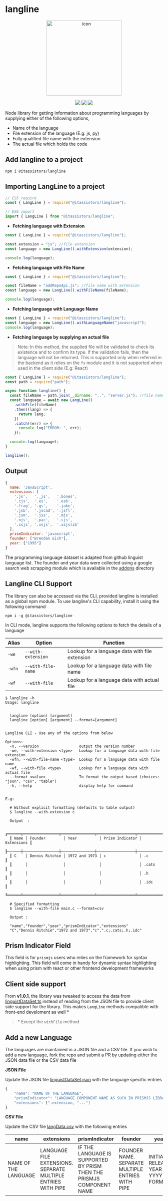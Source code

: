 # langline

<p align="center">
    <p align="center">
        <img width="240" alt="icon" src="https://user-images.githubusercontent.com/47709856/91642490-5eab0580-ea49-11ea-97ec-3bc64cc4a9a5.png">
    </p>
    <p align="center">
        <img src="https://github.com/neel1996/langline/workflows/langline%20primray%20pipeline/badge.svg" />
        <img src="https://api.codacy.com/project/badge/Grade/851b4c5df5ac4ca89564dd773e57f589" />
        <a href="https://www.npmjs.com/package/@itassistors/langline" target="_blank">
          <img src="https://img.shields.io/static/v1?label=langline&message=v1.0.3&color=brightgreen&logo=npm" />
        </a>
    </p>
</p>

Node library for getting information about programming languages by supplying either of the following options,

- Name of the language
- File extension of the language (E.g: js, py)
- Fully qualified file name with the extension
- The actual file which holds the code

## Add langline to a project

```shell
npm i @itassistors/langline
```

## Importing LangLine to a project

```javascript
// ES5 require
const { LangLine } = require("@itassistors/langline");

// ES6 import
import { LangLine } from "@itassistors/langline";
```

- **Fetching language with Extension**

```javascript
const { LangLine } = require("@itassistors/langline");

const extension = "js"; //file extension
const language = new LangLine().withExtension(extension);

console.log(language);
```

- **Fetching language with File Name**

```javascript
const { LangLine } = require("@itassistors/langline");

const fileName = "addRepoApi.js"; //file name with extension
const language = new LangLine().withFileName(fileName);

console.log(language);
```

- **Fetching language with Language Name**

```javascript
const { LangLine } = require("@itassistors/langline");
const language = new LangLine().withLanguageName("javascript");
console.log(language);
```

- **Fetching language by supplying an actual file**

> Note: In this method, the supplied file will be validated to check its existence and to confirm its type. If the validation fails, then the language will not be returned. This is supported only when referred in the backend as it relies on the `fs` module and it is not supported when used in the client side (E.g: React)

```javascript
const { LangLine } = require("@itassistors/langline");
const path = require("path");

async function langline() {
  const fileName = path.join(__dirname, "..", "server.js"); //file name with extension
  const language = await new LangLine()
    .withFile(fileName)
    .then((lang) => {
      return lang;
    })
    .catch((err) => {
      console.log("ERROR: ", err);
    });

  console.log(language);
}

langline();
```

## Output

```javascript
{
  name: 'JavaScript',
  extensions: [
    '.js',   '._js',   '.bones',
    '.cjs',  '.es',    '.es6',
    '.frag', '.gs',    '.jake',
    '.jsb',  '.jscad', '.jsfl',
    '.jsm',  '.jss',   '.mjs',
    '.njs',  '.pac',   '.sjs',
    '.ssjs', '.xsjs',  '.xsjslib'
  ],
  prismIndicator: 'javascript',
  founder: ["Brendan Eich"],
  year: ["1995"]
}
```

The programming language dataset is adapted from github linguist language list. The founder and year data were collected using a google search web scrapping module which is available in the [addons](addons) directory

## Langline CLI Support

The library can also be accessed via the CLI, provided langline is installed as a global npm module. To use langline's CLI capability, install it using the following command

```shell
npm i -g @itassistors/langline
```

In CLI mode, langline supports the following options to fetch the details of a language

| Alias | Option | Function |
| ---- | ---- | ---- |
|`-we`| `--with-extension` |   Lookup for a language data with file extension |
|`-wfn`| `--with-file-name` |   Lookup for a language data with file name |
|`-wf` | `--with-file` |       Lookup for a language data with actual file |

```shell
$ langline -h
Usage: langline 


  langline [option] [argument]
  langline [option] [argument] --format=[argument]


Langline CLI - Use any of the options from below

Options:
  -V, --version                  output the version number
  -we, --with-extension <type>   Lookup for a language data with file extension
  -wfn, --with-file-name <type>  Lookup for a language data with file name
  -wf, --with-file <type>        Lookup for a language data with actual file
  --format <value>               To format the output based (choices: "json", "csv", "table")
  -h, --help                     display help for command


E.g:

  # Without explicit formatting (defaults to table output)
  $ langline --with-extension c

  Output  :

  ╔══════╤════════════════╤═══════════════╤═════════════════╤════════════╗
  ║ Name │ Founder        │ Year          │ Prism Indicator │ Extensions ║
  ╟──────┼────────────────┼───────────────┼─────────────────┼────────────╢
  ║ C    │ Dennis Ritchie │ 1972 and 1973 │ c               │ .c         ║
  ║      │                │               │                 │ .cats      ║
  ║      │                │               │                 │ .h         ║
  ║      │                │               │                 │ .idc       ║
  ╚══════╧════════════════╧═══════════════╧═════════════════╧════════════╝

  # Specified formatting
  $ langline --with-file main.c --format=csv

  Output :

  "name","founder","year","prismIndicator","extensions"
  "C","Dennis Ritchie","1972 and 1973","c",".c;.cats;.h;.idc"
```

## Prism Indicator Field

This field is for `prismjs` users who relies on the framework for syntax highlighting. This field will come in handy for dynamic syntax highlighting when using prism with react or other frontend development frameworks

## Client side support

From **v1.0.1**, the library was tweaked to access the data from [linguistDataSet.ts](data/linguistDataSet.ts) instead of reading from the JSON file to provide client side support for the library. This makes `LangLine` methods compatible with front-end develoment as well \*

> \* Except the `withFile` method

## Add a new Language

The languages are maintained in a JSON file and a CSV file. If you wish to add a new language, fork the repo and submit a PR by updating either the JSON data file or the CSV data file

**JSON File**

Update the JSON file [linguistDataSet.json](data/linguistDataSet.json) with the language specific entries

```javascript
{
    "name": "NAME OF THE LANGUAGE",
    "prismIndicator": "LANGUAGE COMPONENT NAME AS SUCH IN PRISMJS LIBRARY",
    "extensions": [".extension, "..."]
}
```

**CSV File**

Update the CSV file [langData.csv](data/langData.csv) with the following entries

| name                 | extensions                                                    | prismIndicator                                                        | founder                                           | year                                |
| -------------------- | ------------------------------------------------------------- | --------------------------------------------------------------------- | ------------------------------------------------- | ----------------------------------- |
| NAME OF THE LANGUAGE | LANGUAGE FILE EXTENSIONS. SEPARATE MULTIPLE ENTRIES WITH PIPE | IF THE LANGUAGE IS SUPPORTED BY PRISM THEN THE PRISMJS COMPONENT NAME | FOUNDER NAME. SEPARATE MULTIPLE ENTRIES WITH PIPE | INITIAL RELEASE YEAR IN YYYY FORMAT |
